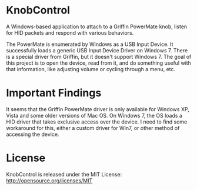 KnobControl
===========

A Windows-based application to attach to a Griffin PowerMate knob, listen for HID packets and respond with various behaviors. 

The PowerMate is enumerated by Windows as a USB Input Device.
It successfully loads a generic USB Input Device Driver on Windows 7.
There is a special driver from Griffin, but it doesn't support Windows 7.
The goal of this project is to open the device, read from it, and do something useful with that information, like adjusting volume or cycling through a menu, etc.

Important Findings
==================

It seems that the Griffin PowerMate driver is only available for Windows XP, Vista and some older versions of Mac OS.
On Windows 7, the OS loads a HID driver that takes exclusive access over the device.
I need to find some workaround for this, either a custom driver for Win7, or other method of accessing the device.

License
=======
KnobControl is released under the MIT License:
http://opensource.org/licenses/MIT